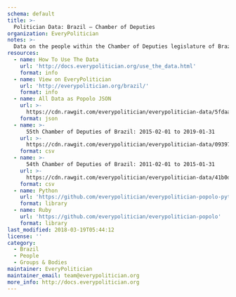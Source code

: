 ```yaml
---
schema: default
title: >-
  Politician Data: Brazil — Chamber of Deputies
organization: EveryPolitician
notes: >-
  Data on the people within the Chamber of Deputies legislature of Brazil.
resources:
  - name: How To Use The Data
    url: 'http://docs.everypolitician.org/use_the_data.html'
    format: info
  - name: View on EveryPolitician
    url: 'http://everypolitician.org/brazil/'
    format: info
  - name: All Data as Popolo JSON
    url: >-
      https://cdn.rawgit.com/everypolitician/everypolitician-data/5fdaa2ffaa8b8b6b54ca346044c6963481b6b12d/data/Brazil/Deputies/ep-popolo-v1.0.json
    format: json
  - name: >-
      55th Chamber of Deputies of Brazil: 2015-02-01 to 2019-01-31
    url: >-
      https://cdn.rawgit.com/everypolitician/everypolitician-data/0939737ddefc79bf2b2a1a3ab2505ef65b6ea173/data/Brazil/Deputies/term-55.csv
    format: csv
  - name: >-
      54th Chamber of Deputies of Brazil: 2011-02-01 to 2015-01-31
    url: >-
      https://cdn.rawgit.com/everypolitician/everypolitician-data/41b0dc8ef309d0e006e7cc93aea6345cd0b0516c/data/Brazil/Deputies/term-54.csv
    format: csv
  - name: Python
    url: 'https://github.com/everypolitician/everypolitician-popolo-python'
    format: library
  - name: Ruby
    url: 'https://github.com/everypolitician/everypolitician-popolo'
    format: library
last_modified: 2018-03-19T05:44:12
license: ''
category:
  - Brazil
  - People
  - Groups & Bodies
maintainer: EveryPolitician
maintainer_email: team@everypolitician.org
more_info: http://docs.everypolitician.org
---
```

